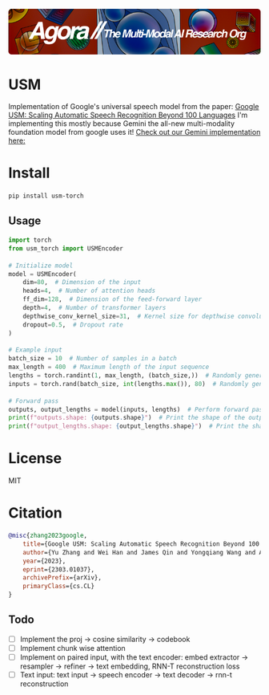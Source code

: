[![Multi-Modality](agorabanner.png)](https://discord.gg/qUtxnK2NMf)

# USM
Implementation of Google's universal speech model from the paper: [Google USM: Scaling Automatic Speech Recognition Beyond 100 Languages](https://arxiv.org/pdf/2303.01037.pdf)
I'm implementing this mostly because Gemini the all-new multi-modality foundation model from google uses it! [Check out our Gemini implementation here:](https://github.com/kyegomez/Gemini)


# Install
`pip install usm-torch`


## Usage
```python
import torch
from usm_torch import USMEncoder

# Initialize model
model = USMEncoder(
    dim=80,  # Dimension of the input
    heads=4,  # Number of attention heads
    ff_dim=128,  # Dimension of the feed-forward layer
    depth=4,  # Number of transformer layers
    depthwise_conv_kernel_size=31,  # Kernel size for depthwise convolution
    dropout=0.5,  # Dropout rate
)

# Example input
batch_size = 10  # Number of samples in a batch
max_length = 400  # Maximum length of the input sequence
lengths = torch.randint(1, max_length, (batch_size,))  # Randomly generate sequence lengths
inputs = torch.rand(batch_size, int(lengths.max()), 80)  # Randomly generate input tensor

# Forward pass
outputs, output_lengths = model(inputs, lengths)  # Perform forward pass
print(f"outputs.shape: {outputs.shape}")  # Print the shape of the output tensor
print(f"output_lengths.shape: {output_lengths.shape}")  # Print the shape of the output lengths tensor


```

# License
MIT

# Citation
```bibtex
@misc{zhang2023google,
    title={Google USM: Scaling Automatic Speech Recognition Beyond 100 Languages}, 
    author={Yu Zhang and Wei Han and James Qin and Yongqiang Wang and Ankur Bapna and Zhehuai Chen and Nanxin Chen and Bo Li and Vera Axelrod and Gary Wang and Zhong Meng and Ke Hu and Andrew Rosenberg and Rohit Prabhavalkar and Daniel S. Park and Parisa Haghani and Jason Riesa and Ginger Perng and Hagen Soltau and Trevor Strohman and Bhuvana Ramabhadran and Tara Sainath and Pedro Moreno and Chung-Cheng Chiu and Johan Schalkwyk and Françoise Beaufays and Yonghui Wu},
    year={2023},
    eprint={2303.01037},
    archivePrefix={arXiv},
    primaryClass={cs.CL}
}

```


## Todo
- [ ] Implement the proj -> cosine similarity -> codebook
- [ ] Implement chunk wise attention
- [ ] Implement on paired input, with the text encoder: embed extractor -> resampler -> refiner -> text embedding, RNN-T reconstruction loss
- [ ] Text input: text input -> speech encoder -> text decoder -> rnn-t reconstruction

